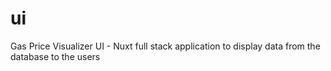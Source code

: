 # ui
Gas Price Visualizer UI - Nuxt full stack application to display data from the database to the users
